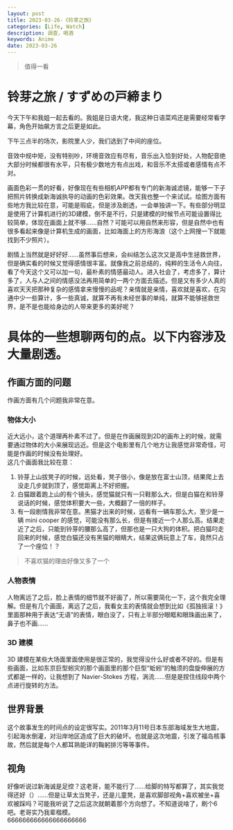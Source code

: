 ```yaml
---
layout: post
title: 2023-03-26-《铃芽之旅》
categories: [Life, Watch]
description: 调查，喝酒
keywords: Anime
date: 2023-03-26
---
```


> 值得一看

# 铃芽之旅 / すずめの戸締まり

今天下午和我姐一起去看的。我姐是日语大佬，我这种日语菜鸡还是需要经常看字幕，角色开始飙方言之后更是如此。

下午三点半的场次，影院里人少，我们选到了中间的座位。

音效中规中矩，没有特别吵，环境音效应有尽有，音乐出入恰到好处，人物配音绝大部分时候都很有水平，只有极少数地方有点出戏，和音乐不太搭或者感情有点不对。

画面色彩一贯的好看，好像现在有些相机APP都有专门的新海诚滤镜，能够一下子把照片转换成新海诚执导的动画的色彩效果。改天我也整一个来试试。绘图方面有些地方我比较在意，可能是瑕疵，但是涉及剧透，一会单独讲一下。有些部分明显是使用了计算机进行的3D建模，倒不是不行，只是建模的时候节点可能设置得比较简单，体现在画面上就不够……自然？可能可以用自然来形容，但是自然中也有很多看起来像是计算机生成的画面，比如海面上的方形海浪（这个上网搜一下就能找到不少照片）。

剧情上当然就是好好好……虽然事后想来，会纠结怎么这次又是高中生拯救世界，但是确实看的时候又觉得感情很丰富。就像我之前总结的，纯粹的生活令人向往，看了今天这个又可以加一句，最朴素的情感最动人。进入社会了，考虑多了，算计多了，人与人之间的情感没法再用简单的一两个方面去描述。但是又有多少人真的喜欢天天把那种复杂的感情拿来慢慢的品呢？亲情就是亲情，喜欢就是喜欢，在沟通中少一些算计，多一些真诚，就算不再有未经世事的单纯，就算不能够拯救世界，是不是也能给身边的人带来更多的美好呢？


# 具体的一些想聊两句的点。以下内容涉及大量剧透。

## 作画方面的问题

作画方面有几个问题我非常在意。

### 物体大小

近大远小，这个道理再朴素不过了。但是在作画展现到2D的画布上的时候，就需要通过物体的大小来展现远近。但是这个电影里有几个地方让我感觉非常奇怪，可能是作画的时候没有处理好。    
这几个画面我比较在意：    
1. 铃芽上山拔凳子的时候，远处看，凳子很小，像是放在富士山顶，结果爬上去没走几步就到顶了，感觉距离上不好把握。   
2. 白猫跟着跑上山的有个镜头，感觉猫就只有一只鞋那么大，但是白猫在和铃芽说话的时候，感觉体积要大一些，大概翻了一倍的样子。   
3. 有一段剧情我非常在意。黑猫才出来的时候，远看有一辆车那么大，至少是一辆 mini cooper 的感觉，可能没有那么长，但是有接近一个人那么高。结果走近了之后，只能到铃芽的腰那么高了，但那也是一只大狗的体积。把白猫叼走回来的时候，感觉白猫还没有黑猫的眼睛大，结果这俩玩意上了车，竟然只占了一个座位！？    
> 不喜欢猫的理由好像又多了一个    

### 人物表情

人物离远了之后，脸上表情的细节就不好画了，所以需要简化一下，这个我完全理解。但是有几个画面，离远了之后，我看女主的表情就会想到比如《孤独摇滚！》里面那种用于表达“无语”的表情，眼白没了，只有上半部分眼眶和眼珠画出来了，鼻子也不画……   

### 3D 建模

3D 建模在某些大场面里面使用是很正常的，我觉得没什么好或者不好的。但是有些画面，比如东京巨型蚓灾的那个画面里的那个巨型“蚯蚓”的触须的盘旋伸展的方式都是一样的，让我想到了 Navier-Stokes 方程，涡流……但是是捏住线段中两个点进行旋转的方法。

## 世界背景

这个故事发生的时间点的设定很写实。2011年3月11号日本东部海域发生大地震，引起海水倒灌，对沿岸地区造成了巨大的破坏。也就是这次地震，引发了福岛核事故，然后就是每个人都耳熟能详的鞠躬排污等等事件。

## 视角

好像听说过新海诚是足控？这老哥，能不能行了……给脚的特写都算了，其实我觉得还好（）……但是让草太当凳子，还是儿童凳，是喜欢脚部视角+喜欢被坐+喜欢被踩吗？可能我听说了之后这次就朝着那个方向想了。不知道说啥了，刷个6吧。老哥实乃我辈楷模。    
666666666666666666666     






